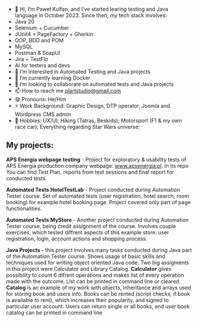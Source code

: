 - 👋 Hi, I’m Paweł Kulfan, and I've started learing testing and Java language in October 2023. Since then, my tech stack involves:
- Java 20
- Selenium + Cucumber
- JUnit4 + PageFactory + Gherkin
- OOP, BDD and POM
- MySQL
- Postman & SoapUI
- Jira + TestFlo
- AI for testers and devs
- 👀 I’m interested in Automated Testing and Java projects
- 🌱 I’m currently learning Docker
- 💞️ I’m looking to collaborate on automated tests and Java projects
- 📫 How to reach me qlartstudio@gmail.com
- 😄 Pronouns: He/Him
- ⚡ Work Background: Graphic Design, DTP operator, Joomla and Wordpress CMS admin
- 💞️ Hobbies: UX/UI; Hiking (Tatras, Beskids); Motorsport (F1 & my own race car); Everything regarding Star Wars universe;

## My projects:
**APS Energia webpage testing** - Project for exploratory & usability tests of APS Energia production company webpage: www.apsenergia.pl. In its repo You can find Test Plan, reports from test sessions and final report for conducted tests.

**Automated Tests HotelTestLab**  - Project conducted during Automation Tester course. Set of automated tests (user registration, hotel search, room booking) for example hotel booking page. Project covered only part of page functionalities.

**Automated Tests MyStore**  - Another project conducted during Automation Tester course, being credit assignment of the course. Involves couple exercises, which tested diffrent aspects of this example store: user registration, login, account actions and shopping process.

**Java Projects** - this project involves many tasks conducted during Java part of the Automation Tester course. Shows usage of basic skills and techniques used for writing object oriented Java code. Two big assigments in this project were Calculator and Library Catalog. **Calculator** gives possibility to count 6 difrent operations and makes list of every operation made with the outcome. List can be printed in command line or cleared. **Catalog** is an example of my work with objects, inheritance and arrays used for storing book and users info. Books can be rented (script checks, if book is available to rent), which increases their popularity, and signed to particular user account. Users can return single or all books, and user book catalog can be printed in command line



<!---
PawelKulfan/PawelKulfan is a ✨ special ✨ repository because its `README.md` (this file) appears on your GitHub profile.
You can click the Preview link to take a look at your changes.
--->
